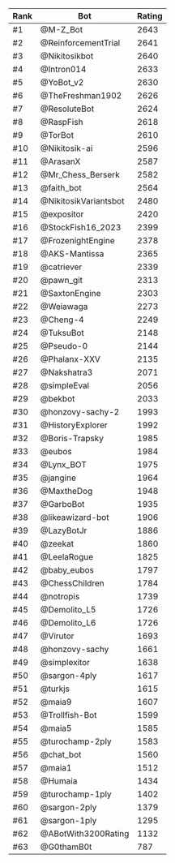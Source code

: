 Rank|Bot|Rating
---|---|---
#1|@M-Z_Bot|2643
#2|@ReinforcementTrial|2641
#3|@Nikitosikbot|2640
#4|@Intron014|2633
#5|@YoBot_v2|2630
#6|@TheFreshman1902|2626
#7|@ResoluteBot|2624
#8|@RaspFish|2618
#9|@TorBot|2610
#10|@Nikitosik-ai|2596
#11|@ArasanX|2587
#12|@Mr_Chess_Berserk|2582
#13|@faith_bot|2564
#14|@NikitosikVariantsbot|2480
#15|@expositor|2420
#16|@StockFish16_2023|2399
#17|@FrozenightEngine|2378
#18|@AKS-Mantissa|2365
#19|@catriever|2339
#20|@pawn_git|2313
#21|@SaxtonEngine|2303
#22|@Weiawaga|2273
#23|@Cheng-4|2249
#24|@TuksuBot|2148
#25|@Pseudo-0|2144
#26|@Phalanx-XXV|2135
#27|@Nakshatra3|2071
#28|@simpleEval|2056
#29|@bekbot|2033
#30|@honzovy-sachy-2|1993
#31|@HistoryExplorer|1992
#32|@Boris-Trapsky|1985
#33|@eubos|1984
#34|@Lynx_BOT|1975
#35|@jangine|1964
#36|@MaxtheDog|1948
#37|@GarboBot|1935
#38|@likeawizard-bot|1906
#39|@LazyBotJr|1886
#40|@zeekat|1860
#41|@LeelaRogue|1825
#42|@baby_eubos|1797
#43|@ChessChildren|1784
#44|@notropis|1739
#45|@Demolito_L5|1726
#46|@Demolito_L6|1726
#47|@Virutor|1693
#48|@honzovy-sachy|1661
#49|@simplexitor|1638
#50|@sargon-4ply|1617
#51|@turkjs|1615
#52|@maia9|1607
#53|@Trollfish-Bot|1599
#54|@maia5|1585
#55|@turochamp-2ply|1583
#56|@chat_bot|1560
#57|@maia1|1512
#58|@Humaia|1434
#59|@turochamp-1ply|1402
#60|@sargon-2ply|1379
#61|@sargon-1ply|1295
#62|@ABotWith3200Rating|1132
#63|@G0thamB0t|787
